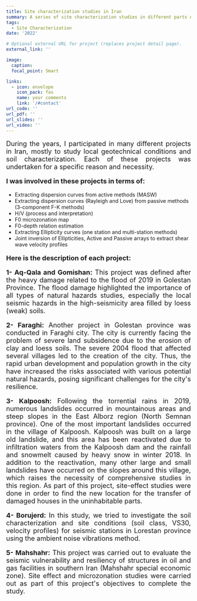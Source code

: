```yaml
---
title: Site characterization studies in Iran
summary: A series of site characterization studies in different parts of Iran
tags:
  - Site Characterization
date: '2022'

# Optional external URL for project (replaces project detail page).
external_link: ''

image:
  caption: 
  focal_point: Smart

links:
  - icon: envelope
    icon_pack: fas
    name: your comments
    link: '/#contact'
url_code: ''
url_pdf: ''
url_slides: ''
url_video: ''
---
```

<p style="text-align: justify; font-size: 18px" class="has-poppins-font-family">
During the years, I participated in many different projects in Iran, mostly to study local geotechnical conditions and soil characterization. Each of these projects was undertaken for a specific reason and necessity.
</p>
<p style="text-align: justify; font-size: 18px" class="has-poppins-font-family">
<strong>I was involved in these projects in terms of:</strong>
<ul>
<li>Extracting dispersion curves from active methods (MASW)</li>
<li>Extracting dispersion curves (Rayleigh and Love) from passive methods (3-component F-K methods)</li>
<li>H/V (process and interpretation)</li>
<li>F0 microzonation map</li>
<li>F0-depth relation estimation</li>
<li>Extracting Ellipticity curves (one station and multi-station methods)</li>
<li>Joint inversion of Ellipticities, Active and Passive arrays to extract shear wave velocity profiles</li>
</ul>
</p>
<p style="text-align: justify; font-size: 18px" class="has-poppins-font-family">
<strong>Here is the description of each project:</strong>
</p>
<p style="text-align: justify; font-size: 18px" class="has-poppins-font-family">
<strong>1- Aq-Qala and Gomishan:</strong> This project was defined after the heavy damage related to the flood of 2019 in Golestan Province. The flood damage highlighted the importance of all types of natural hazards studies, especially the local seismic hazards in the high-seismicity area filled by loess (weak) soils.
</p>
<p style="text-align: justify; font-size: 18px" class="has-poppins-font-family">
<strong>2- Faraghi:</strong> Another project in Golestan province was conducted in Faraghi city. The city is currently facing the problem of severe land subsidence due to the erosion of clay and loess soils. The severe 2004 flood that affected several villages led to the creation of the city. Thus, the rapid urban development and population growth in the city have increased the risks associated with various potential natural hazards, posing significant challenges for the city's resilience.
</p>
<p style="text-align: justify; font-size: 18px" class="has-poppins-font-family">
<strong>3- Kalpoosh:</strong> Following the torrential rains in 2019, numerous landslides occurred in mountainous areas and steep slopes in the East Alborz region (North Semnan province). One of the most important landslides occurred in the village of Kalpoosh. Kalpoosh was built on a large old landslide, and this area has been reactivated due to infiltration waters from the Kalpoosh dam and the rainfall and snowmelt caused by heavy snow in winter 2018. In addition to the reactivation, many other large and small landslides have occurred on the slopes around this village, which raises the necessity of comprehensive studies in this region. As part of this project, site-effect studies were done in order to find the new location for the transfer of damaged houses in the uninhabitable parts.
</p>
<p style="text-align: justify; font-size: 18px" class="has-poppins-font-family">
<strong>4- Borujerd:</strong> In this study, we tried to investigate the soil characterization and site conditions (soil class, VS30, velocity profiles) for seismic stations in Lorestan province using the ambient noise vibrations method.
</p>
<p style="text-align: justify; font-size: 18px" class="has-poppins-font-family">
<strong>5- Mahshahr:</strong> This project was carried out to evaluate the seismic vulnerability and resiliency of structures in oil and gas facilities in southern Iran (Mahshahr special economic zone). Site effect and microzonation studies were carried out as part of this project's objectives to complete the study.
</p>
